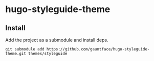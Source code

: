 # hugo-styleguide-theme

## Install

Add the project as a submodule and install deps.

```shell
git submodule add https://github.com/gauntface/hugo-styleguide-theme.git themes/styleguide
```
